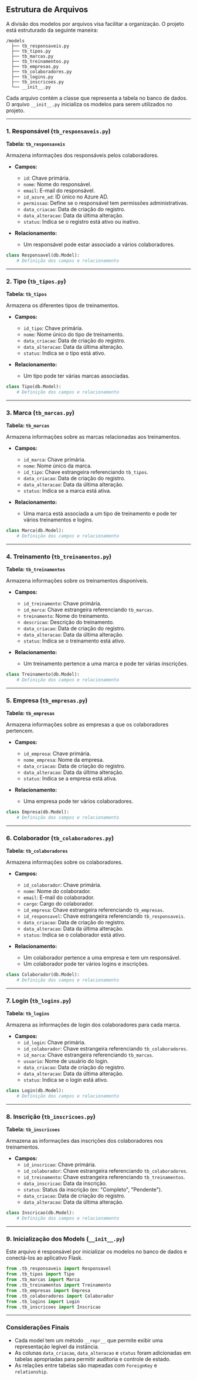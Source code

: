 ## Estrutura de Arquivos

A divisão dos modelos por arquivos visa facilitar a organização. O projeto está estruturado da seguinte maneira:

```
/models
  ├── tb_responsaveis.py
  ├── tb_tipos.py
  ├── tb_marcas.py
  ├── tb_treinamentos.py
  ├── tb_empresas.py
  ├── tb_colaboradores.py
  ├── tb_logins.py
  ├── tb_inscricoes.py
  └── __init__.py
```

Cada arquivo contém a classe que representa a tabela no banco de dados. O arquivo `__init__.py` inicializa os modelos para serem utilizados no projeto.

---

### 1. **Responsável** (`tb_responsaveis.py`)

**Tabela: `tb_responsaveis`**

Armazena informações dos responsáveis pelos colaboradores.

- **Campos:**
  - `id`: Chave primária.
  - `nome`: Nome do responsável.
  - `email`: E-mail do responsável.
  - `id_azure_ad`: ID único no Azure AD.
  - `permissao`: Define se o responsável tem permissões administrativas.
  - `data_criacao`: Data de criação do registro.
  - `data_alteracao`: Data da última alteração.
  - `status`: Indica se o registro está ativo ou inativo.

- **Relacionamento:**
  - Um responsável pode estar associado a vários colaboradores.

```python
class Responsavel(db.Model):
    # Definição dos campos e relacionamento
```

---

### 2. **Tipo** (`tb_tipos.py`)

**Tabela: `tb_tipos`**

Armazena os diferentes tipos de treinamentos.

- **Campos:**
  - `id_tipo`: Chave primária.
  - `nome`: Nome único do tipo de treinamento.
  - `data_criacao`: Data de criação do registro.
  - `data_alteracao`: Data da última alteração.
  - `status`: Indica se o tipo está ativo.

- **Relacionamento:**
  - Um tipo pode ter várias marcas associadas.

```python
class Tipo(db.Model):
    # Definição dos campos e relacionamento
```

---

### 3. **Marca** (`tb_marcas.py`)

**Tabela: `tb_marcas`**

Armazena informações sobre as marcas relacionadas aos treinamentos.

- **Campos:**
  - `id_marca`: Chave primária.
  - `nome`: Nome único da marca.
  - `id_tipo`: Chave estrangeira referenciando `tb_tipos`.
  - `data_criacao`: Data de criação do registro.
  - `data_alteracao`: Data da última alteração.
  - `status`: Indica se a marca está ativa.

- **Relacionamento:**
  - Uma marca está associada a um tipo de treinamento e pode ter vários treinamentos e logins.

```python
class Marca(db.Model):
    # Definição dos campos e relacionamento
```

---

### 4. **Treinamento** (`tb_treinamentos.py`)

**Tabela: `tb_treinamentos`**

Armazena informações sobre os treinamentos disponíveis.

- **Campos:**
  - `id_treinamento`: Chave primária.
  - `id_marca`: Chave estrangeira referenciando `tb_marcas`.
  - `treinamento`: Nome do treinamento.
  - `descricao`: Descrição do treinamento.
  - `data_criacao`: Data de criação do registro.
  - `data_alteracao`: Data da última alteração.
  - `status`: Indica se o treinamento está ativo.

- **Relacionamento:**
  - Um treinamento pertence a uma marca e pode ter várias inscrições.

```python
class Treinamento(db.Model):
    # Definição dos campos e relacionamento
```

---

### 5. **Empresa** (`tb_empresas.py`)

**Tabela: `tb_empresas`**

Armazena informações sobre as empresas a que os colaboradores pertencem.

- **Campos:**
  - `id_empresa`: Chave primária.
  - `nome_empresa`: Nome da empresa.
  - `data_criacao`: Data de criação do registro.
  - `data_alteracao`: Data da última alteração.
  - `status`: Indica se a empresa está ativa.

- **Relacionamento:**
  - Uma empresa pode ter vários colaboradores.

```python
class Empresa(db.Model):
    # Definição dos campos e relacionamento
```

---

### 6. **Colaborador** (`tb_colaboradores.py`)

**Tabela: `tb_colaboradores`**

Armazena informações sobre os colaboradores.

- **Campos:**
  - `id_colaborador`: Chave primária.
  - `nome`: Nome do colaborador.
  - `email`: E-mail do colaborador.
  - `cargo`: Cargo do colaborador.
  - `id_empresa`: Chave estrangeira referenciando `tb_empresas`.
  - `id_responsavel`: Chave estrangeira referenciando `tb_responsaveis`.
  - `data_criacao`: Data de criação do registro.
  - `data_alteracao`: Data da última alteração.
  - `status`: Indica se o colaborador está ativo.

- **Relacionamento:**
  - Um colaborador pertence a uma empresa e tem um responsável.
  - Um colaborador pode ter vários logins e inscrições.

```python
class Colaborador(db.Model):
    # Definição dos campos e relacionamento
```

---

### 7. **Login** (`tb_logins.py`)

**Tabela: `tb_logins`**

Armazena as informações de login dos colaboradores para cada marca.

- **Campos:**
  - `id_login`: Chave primária.
  - `id_colaborador`: Chave estrangeira referenciando `tb_colaboradores`.
  - `id_marca`: Chave estrangeira referenciando `tb_marcas`.
  - `usuario`: Nome de usuário do login.
  - `data_criacao`: Data de criação do registro.
  - `data_alteracao`: Data da última alteração.
  - `status`: Indica se o login está ativo.

```python
class Login(db.Model):
    # Definição dos campos e relacionamento
```

---

### 8. **Inscrição** (`tb_inscricoes.py`)

**Tabela: `tb_inscricoes`**

Armazena as informações das inscrições dos colaboradores nos treinamentos.

- **Campos:**
  - `id_inscricao`: Chave primária.
  - `id_colaborador`: Chave estrangeira referenciando `tb_colaboradores`.
  - `id_treinamento`: Chave estrangeira referenciando `tb_treinamentos`.
  - `data_inscricao`: Data da inscrição.
  - `status`: Status da inscrição (ex: "Completo", "Pendente").
  - `data_criacao`: Data de criação do registro.
  - `data_alteracao`: Data da última alteração.

```python
class Inscricao(db.Model):
    # Definição dos campos e relacionamento
```

---

### 9. **Inicialização dos Models** (`__init__.py`)

Este arquivo é responsável por inicializar os modelos no banco de dados e conectá-los ao aplicativo Flask.

```python
from .tb_responsaveis import Responsavel
from .tb_tipos import Tipo
from .tb_marcas import Marca
from .tb_treinamentos import Treinamento
from .tb_empresas import Empresa
from .tb_colaboradores import Colaborador
from .tb_logins import Login
from .tb_inscricoes import Inscricao
```

---

### Considerações Finais

- Cada model tem um método `__repr__` que permite exibir uma representação legível da instância.
- As colunas `data_criacao`, `data_alteracao` e `status` foram adicionadas em tabelas apropriadas para permitir auditoria e controle de estado.
- As relações entre tabelas são mapeadas com `ForeignKey` e `relationship`.
